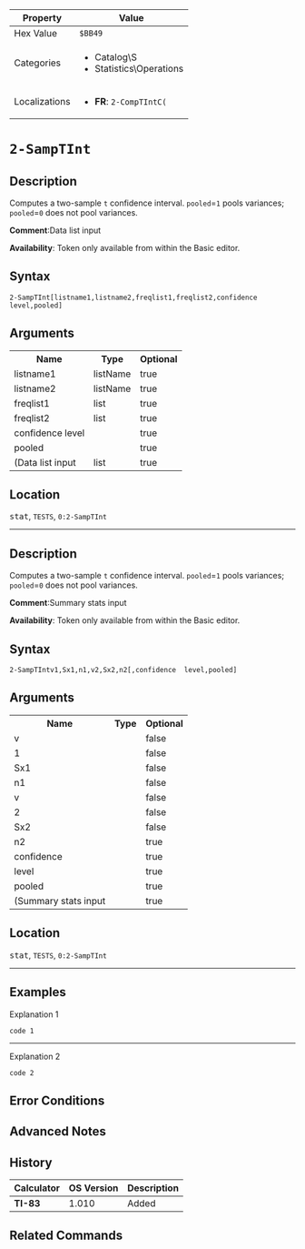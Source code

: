 | Property      | Value |
|---------------|-------|
| Hex Value     | `$BB49`|
| Categories    | <ul><li>Catalog\S</li><li>Statistics\Operations</li></ul> |
| Localizations | <ul><li><b>FR</b>: `2-CompTIntC( `</li></ul> |

# `2-SampTInt `

## Description
Computes a two-sample `t` confidence interval. `pooled`=`1` pools variances; `pooled`=`0` does not pool variances.

<b>Comment</b>:Data list input

<b>Availability</b>: Token only available from within the Basic editor.

## Syntax
`2-SampTInt[listname1,listname2,freqlist1,freqlist2,confidence level,pooled]`

## Arguments
<table>
<tr><th>Name</th><th>Type</th><th>Optional</th></tr>

<tr><td>listname1</td><td>listName</td><td>true</td></tr>

<tr><td>listname2</td><td>listName</td><td>true</td></tr>

<tr><td>freqlist1</td><td>list</td><td>true</td></tr>

<tr><td>freqlist2</td><td>list</td><td>true</td></tr>

<tr><td>confidence level</td><td></td><td>true</td></tr>

<tr><td>pooled</td><td></td><td>true</td></tr>

<tr><td>(Data list input</td><td>list</td><td>true</td></tr>

</table>

## Location
<kbd>stat</kbd>, `TESTS`, `0:2-SampTInt`
<hr>

## Description
Computes a two-sample `t` confidence interval. `pooled`=`1` pools variances; `pooled`=`0` does not pool variances.

<b>Comment</b>:Summary stats input

<b>Availability</b>: Token only available from within the Basic editor.

## Syntax
`2-SampTIntv1,Sx1,n1,v2,Sx2,n2[,confidence  level,pooled]`

## Arguments
<table>
<tr><th>Name</th><th>Type</th><th>Optional</th></tr>

<tr><td>v</td><td></td><td>false</td></tr>

<tr><td>1</td><td></td><td>false</td></tr>

<tr><td>Sx1</td><td></td><td>false</td></tr>

<tr><td>n1</td><td></td><td>false</td></tr>

<tr><td>v</td><td></td><td>false</td></tr>

<tr><td>2</td><td></td><td>false</td></tr>

<tr><td>Sx2</td><td></td><td>false</td></tr>

<tr><td>n2</td><td></td><td>true</td></tr>

<tr><td>confidence</td><td></td><td>true</td></tr>

<tr><td>level</td><td></td><td>true</td></tr>

<tr><td>pooled</td><td></td><td>true</td></tr>

<tr><td>(Summary stats input</td><td></td><td>true</td></tr>

</table>

## Location
<kbd>stat</kbd>, `TESTS`, `0:2-SampTInt`
<hr>

## Examples

Explanation 1
```ti-basic
code 1
```
---
Explanation 2
```ti-basic
code 2
```

## Error Conditions


## Advanced Notes


## History
| Calculator | OS Version | Description |
|------------|------------|-------------|
| <b>TI-83</b> | 1.010 | Added

## Related Commands

    